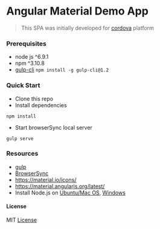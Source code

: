 # Angular Material Demo App

> This SPA was initially developed for [cordova](http://ngcordova.com/) platform

### Prerequisites
* node js ^6.9.1
* npm ^3.10.8
* [gulp-cli](https://github.com/gulpjs/gulp-cli)  ```npm install -g gulp-cli@1.2```


### Quick Start
* Clone this repo
* Install dependencies
```
npm install
```
* Start browserSync local server
```
gulp serve
```

### Resources
* [gulp](http://gulpjs.com)
* [BrowserSync](http://www.browsersync.io)
* https://material.io/icons/
* https://material.angularjs.org/latest/
* Install Node.js on [Ubuntu/Mac OS](https://github.com/creationix/nvm), [Windows](https://nodejs.org/en/download/)


#### License
MIT [License](LICENSE.txt)

